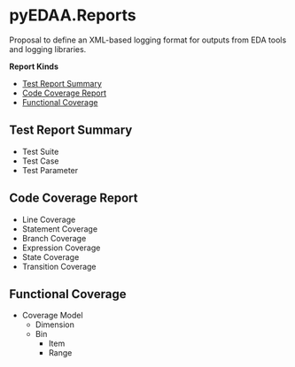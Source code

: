 # pyEDAA.Reports

Proposal to define an XML-based logging format for outputs from EDA tools and logging libraries.

**Report Kinds**  
* [Test Report Summary](#test-report-summary)
* [Code Coverage Report](#code-coverage-report)
* [Functional Coverage](#functional-coverage)

## Test Report Summary

* Test Suite
* Test Case
* Test Parameter

## Code Coverage Report

* Line Coverage
* Statement Coverage
* Branch Coverage
* Expression Coverage
* State Coverage
* Transition Coverage

## Functional Coverage

* Coverage Model
  * Dimension
  * Bin
    * Item
    * Range
